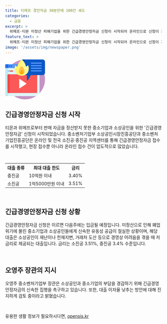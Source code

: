 ```yaml
---
title: 티메프 경안자금 30분만에 100건 쇄도
categories:
  - 금융
excerpt: >
  위메프·티몬 미정산 피해기업을 위한 긴급경영안정자금 신청이 시작되어 온라인으로 신청이 가능하며, 최대 10억원까지 지원된다. 신청은 소상공인진흥공단과 중소벤처기업진흥공단을 통해 이뤄지며, 금리는 3.4%~3.51% 수준이다. 소진공이 1억5000만원, 중진공이 10억원까지로 한도를 제한하였으며, 긴급경영안정자금은 셀러들을 위한 대출 형태로 제공된다. 오영주 중기부 장관은 집행 상황을 점검하면서 소상공인들에게 신속한 자금 지급을 당부하였다. 2영업일 내에 입금 예정이며, 소진공은 1700억원, 중진공은 300억원을 투입하여 신속한 유동성을 제공할 예정이다.  (sentence length: 196)
feature_text: >
  위메프·티몬 미정산 피해기업을 위한 긴급경영안정자금 신청이 시작되어 온라인으로 신청이 가능하며, 최대 10억원까지 지원된다. 신청은 소상공인진흥공단과 중소벤처기업진흥공단을 통해 이뤄지며, 금리는 3.4%~3.51% 수준이다. 소진공이 1억5000만원, 중진공이 10억원까지로 한도를 제한하였으며, 긴급경영안정자금은 셀러들을 위한 대출 형태로 제공된다. 오영주 중기부 장관은 집행 상황을 점검하면서 소상공인들에게 신속한 자금 지급을 당부하였다. 2영업일 내에 입금 예정이며, 소진공은 1700억원, 중진공은 300억원을 투입하여 신속한 유동성을 제공할 예정이다.  (sentence length: 196)
image: '/assets/img/newspaper.png'
---
```


<p><img src="/assets/img/news.png" alt="rentncar 속보" /></p>

<h2 data-ke-size="size26">긴급경영안정자금 신청 시작</h2>

<p data-ke-size="size16">티몬과 위메프로부터 판매 자금을 정산받지 못한 중소기업과 소상공인을 위한 '긴급경영안정자금' 신청이 시작되었습니다. 중소벤처기업부 소상공인시장진흥공단과 중소벤처기업진흥공단은 온라인 및 전국 소진공·중진공 지역센터를 통해 긴급경영안정자금 접수를 시작했고, 현장 접수뿐 아니라 온라인 접수 건이 압도적으로 많았습니다.</p>

<p><br></p>

<table>
  <tr>
    <th>대출 종류</th>
    <th>최대 대출 한도</th>
    <th>금리</th>
  </tr>
  <tr>
    <td>중진공</td>
    <td>10억원 이내</td>
    <td>3.40%</td>
  </tr>
  <tr>
    <td>소진공</td>
    <td>1억5000만원 이내</td>
    <td>3.51%</td>
  </tr>
</table>

<p><br>  </p>

<h2 data-ke-size="size26">긴급경영안정자금 신청 상황</h2>

<p data-ke-size="size16">긴급경영안정자금 신청은 이르면 다음주에는 입금될 예정입니다. 미정산으로 인해 폐업 위기에 몰린 중소기업과 소상공인들에게 신속한 유동성 공급이 절실한 상황이며, 해당 대출은 소상공인이 재난이나 천재지변, 거래처 도산 등으로 경영상 어려움을 겪을 때 저금리로 제공되는 대출입니다. 금리는 소진공 3.51%, 중진공 3.4% 수준입니다.</p>

<p><br></p>

<h2 data-ke-size="size26">오영주 장관의 지시</h2>

<p data-ke-size="size16">오영주 중소벤처기업부 장관은 소상공인과 중소기업의 부담을 경감하기 위해 긴급경영안정자금의 신속한 집행을 촉구하고 있습니다. 또한, 대출 이자율 낮추는 방안에 대해 진지하게 검토 중이라고 밝혔습니다.</p>

<p data-ke-size="size16">&nbsp;</p>
유용한 생활 정보가 필요하시다면, <a href="https://opensis.kr" rel="dofollow">opensis.kr</a>


